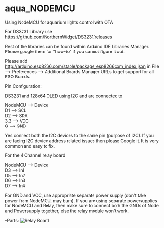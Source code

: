# aqua_NODEMCU

Using NodeMCU for aquarium lights control with OTA

For DS3231 Library use https://github.com/NorthernWidget/DS3231/releases

Rest of the libraries can be found within Arduino IDE Libraries Manager. Please google them for "how-to" if you cannot figure it out.

Please add http://arduino.esp8266.com/stable/package_esp8266com_index.json in File --> Preferences --> Additional Boards Manager URLs to get support for all ESO Boards.

Pin Configuration:

DS3231 and 128x64 OLED using I2C and are connected to

NodeMCU --> Device <br/>
D1 --> SCL <br/>
D2 --> SDA <br/>
3.3 --> VCC <br/>
G --> GND <br/>

Yes connect both the I2C devices to the same pin (purpose of I2C). If you are facing I2C device address related issues then please Google it. It is very common and easy to fix.

For the 4 Channel relay board

NodeMCU --> Device <br/>
D3 --> In1 <br/>
D5 --> In2 <br/>
D6 --> In3 <br/>
D7 --> In4 <br/>

For GND and VCC, use appropriate separate power supply (don't take power from NodeMCU, may burn). If you are using separate powersupplies for NodeMCU and Relay, then make sure to connect both the GNDs of Node and Powersupply together, else the relay module won't work.

-Parts:
![Relay Board](https://m.media-amazon.com/images/I/71TWos73PrL._SL1100_.jpg)
